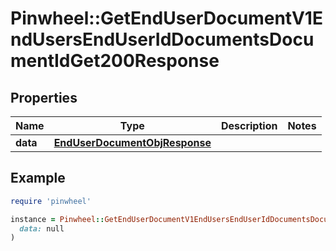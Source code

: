 # Pinwheel::GetEndUserDocumentV1EndUsersEndUserIdDocumentsDocumentIdGet200Response

## Properties

| Name | Type | Description | Notes |
| ---- | ---- | ----------- | ----- |
| **data** | [**EndUserDocumentObjResponse**](EndUserDocumentObjResponse.md) |  |  |

## Example

```ruby
require 'pinwheel'

instance = Pinwheel::GetEndUserDocumentV1EndUsersEndUserIdDocumentsDocumentIdGet200Response.new(
  data: null
)
```

